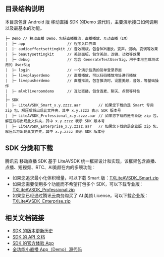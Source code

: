 ## 目录结构说明

本目录包含 Android 版 移动直播 SDK 的Demo 源代码，主要演示接口如何调用以及最基本的功能。

```
├─ Demo // 移动直播 Demo，包括直播推流，直播播放，互动直播（IM）
|  ├─ app                   // 程序入口界面
|  ├─ audioeffectsettingkit // 音效面板，包含BGM播放，变声，混响，变调等效果
|  ├─ beautysettingkit      // 美颜面板，包含美颜，滤镜，动效等效果
|  ├─ debug                 // 包含 GenerateTestUserSig，用于本地生成测试用的 UserSig
|  ├─ login                 // 一个演示性质的简单登录界面
|  ├─ liveplayerdemo        // 直播播放，可以扫码播放地址进行播放
|  ├─ livepusherdemo        // 直播推流，包含推流时，设置美颜，音效，等基础操作
|  ├─ mlvbliveroomdemo      // 互动直播，包含连麦、聊天、点赞等特性
|  
├─ SDK 
│  ├─ LiteAVSDK_Smart_x.y.zzzz.aar        // 如果您下载的是 Smart 专用 zip 包，解压后将出现此文件夹，其中 x.y.zzzz 表示 SDK 版本号 
|  ├─ LiteAVSDK_Professional_x.y.zzzz.aar // 如果您下载的是专业版 zip 包，解压后将出现此文件夹，其中 x.y.zzzz 表示 SDK 版本号 
|  ├─ LiteAVSDK_Enterprise_x.y.zzzz.aar   // 如果您下载的是企业版 zip 包，解压后将出现此文件夹，其中 x.y.zzzz 表示 SDK 版本号 
```

## SDK 分类和下载

腾讯云 移动直播 SDK 基于 LiteAVSDK 统一框架设计和实现，该框架包含直播、点播、短视频、RTC、AI美颜在内的多项功能：

- 如果您追求最小化体积增量，可以下载 Smart 版：[TXLiteAVSDK_Smart.zip](https://cloud.tencent.com/document/product/454/7873)
- 如果您需要使用多个功能而不希望打包多个 SDK，可以下载专业版：[TXLiteAVSDK_Professional.zip](https://cloud.tencent.com/document/product/647/32689#Professional)
- 如果您已经通过腾讯云商务购买了 AI 美颜 License，可以下载企业版：[TXLiteAVSDK_Enterprise.zip](https://cloud.tencent.com/document/product/647/32689#Enterprise)

## 相关文档链接

- [SDK 的版本更新历史](https://cloud.tencent.com/document/product/454/7878)
- [SDK 的 API 文档](https://cloud.tencent.com/document/product/454/34766)
- [SDK 的官方体验 App](https://cloud.tencent.com/document/product/454/6555)
- [全功能小直播 App（Demo）源代码](https://cloud.tencent.com/document/product/454/38625)
